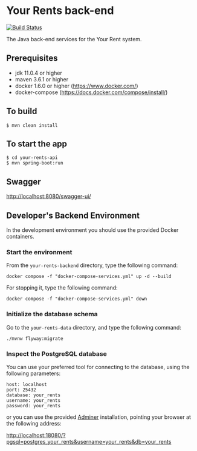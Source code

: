 # Your Rents back-end

[![Build Status](https://api.travis-ci.org/your-rents/your-rents-backend.svg?branch=develop)](https://travis-ci.org/your-rents/your-rents-backend)

The Java back-end services for the Your Rent system.

## Prerequisites

- jdk 11.0.4 or higher
- maven 3.6.1 or higher
- docker 1.6.0 or higher (<https://www.docker.com/>)
- docker-compose (<https://docs.docker.com/compose/install/>)

## To build
```shell
$ mvn clean install
```

## To start the app
```shell
$ cd your-rents-api
$ mvn spring-boot:run
```

## Swagger

<http://localhost:8080/swagger-ui/>

## Developer's Backend Environment

In the development environment you should use the provided Docker containers.

### Start the environment

From the `your-rents-backend` directory, type the following command:

```console
docker compose -f "docker-compose-services.yml" up -d --build
```

For stopping it, type the following command:

```console
docker compose -f "docker-compose-services.yml" down
```

### Initialize the database schema

Go to the `your-rents-data` directory, and type the following command:

```console
./mvnw flyway:migrate
```

### Inspect the PostgreSQL database

You can use your preferred tool for connecting to the database, using the following parameters:

```properties
host: localhost
port: 25432
database: your_rents
username: your_rents
password: your_rents
```

or you can use the provided [Adminer](https://www.adminer.org/) installation, pointing your browser at the following address:

<http://localhost:18080/?pgsql=postgres_your_rents&username=your_rents&db=your_rents>
